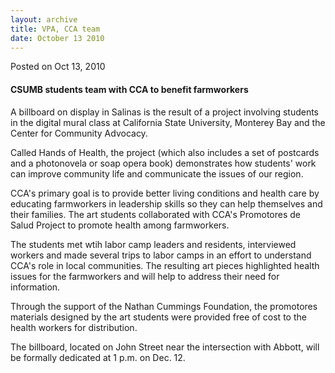 ```yaml
---
layout: archive
title: VPA, CCA team
date: October 13 2010
---
```





<span class="date">Posted on Oct 13, 2010    </span>
<h4>CSUMB students team with CCA to benefit farmworkers</h4>
<p>A billboard on display in Salinas is the result of a project
involving students in the digital mural class at California State
University, Monterey Bay and the Center for Community Advocacy.</p>
<p>Called Hands of Health, the project (which also includes a set
of postcards and a photonovela or soap opera book) demonstrates how
students&apos; work can improve community life and communicate the
issues of our region.</p>
<p>CCA&apos;s primary goal is to provide better living conditions and
health care by educating farmworkers in leadership skills so they
can help themselves and their families. The art students
collaborated with CCA&apos;s Promotores de Salud Project to promote
health among farmworkers.</p>
<p>The students met wtih labor camp leaders and residents,
interviewed workers and made several trips to labor camps in an
effort to understand CCA&apos;s role in local communities. The resulting
art pieces highlighted health issues for the farmworkers and will
help to address their need for information.</p>
<p>Through the support of the Nathan Cummings Foundation, the
promotores materials designed by the art students were provided
free of cost to the health workers for distribution.</p>
<p>The billboard, located on John Street near the intersection with
Abbott, will be formally dedicated at 1 p.m. on Dec. 12.<br/></p>





